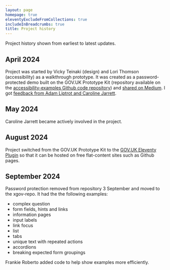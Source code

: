 ```yaml
---
layout: page
homepage: true
eleventyExcludeFromCollections: true
includeInBreadcrumbs: true
title: Project history
---
```


Project history shown from earliest to latest updates.

## April 2024

Project was started by Vicky Teinaki (design) and Lori Thomson (accessibility) as a walkthrough prototype. It was created as a password-protected demo built on the GOV.UK Prototype Kit (repository available on the [accessibility-examples Github code repository](https://github.com/vickytnz/accessibility-examples)) and [shared on Medium](https://medium.com/@vickytnz/side-projects-a-weeknote-starting-22-april-2024-4a62c3efae72). I got [feedback from Adam Liptrot and Caroline Jarrett](https://medium.com/@vickytnz/feedback-a-weeknote-starting-29-april-2024-37d6334a3451).

## May 2024

Caroline Jarrett became actively involved in the project.

## August 2024

Project switched from the GOV.UK Prototype Kit to the [GOV.UK Eleventy Plugin](https://x-govuk.github.io/govuk-eleventy-plugin/get-started/) so that it can be hosted on free flat-content sites such as Github pages.

## September 2024

Password protection removed from repository 3 September and moved to the xgov-repo. It had the the following examples:

- complex question
- form fields, hints and links
- information pages
- input labels
- link focus
- list
- tabs
- unique text with repeated actions
- accordions
- breaking expected form groupings

Frankie Roberto added code to help show examples more efficiently.
